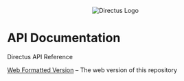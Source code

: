 <p align="center">
  <img src="https://s3.amazonaws.com/f.cl.ly/items/3Q2830043H1Y1c1F1K2D/directus-logo-stacked.png" alt="Directus Logo"/>
</p>

# API Documentation
Directus API Reference

[Web Formatted Version](http://api.getdirectus.com) – The web version of this repository
